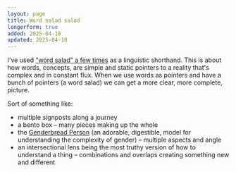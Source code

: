 ```yaml
---
layout: page
title: Word salad salad
longerform: true
added: 2025-04-18
updated: 2025-04-18
---
```


I've used ["word salad" a few times](/thinking/archive/?s=salad) as a linguistic shorthand. This is about how words, concepts, are simple and static pointers to a reality that's complex and in constant flux. When we use words as pointers and have a bunch of pointers (a word salad) we can get a more clear, more complete, picture.

Sort of something like:

- multiple signposts along a journey
- a bento box – many pieces making up the whole
- the [Genderbread Person](https://www.samkillermann.com/work/genderbread-person/) (an adorable, digestible, model for understanding the complexity of gender) – multiple aspects and angle
- an intersectional lens being the most truthy version of how to understand a thing – combinations and overlaps creating something new and different
